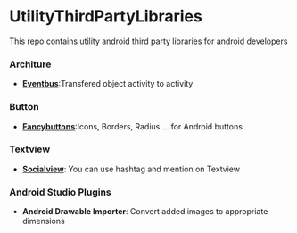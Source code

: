 # UtilityThirdPartyLibraries
This repo contains utility android third party libraries for android developers

<html>
<h3>Architure</h3>
<ul>
	<li><a href="https://github.com/greenrobot/EventBus"><b>Eventbus</b></a>:Transfered object activity to activity</li>
</ul>

<h3>Button</h3>
<ul>
	<li><a href="https://github.com/medyo/Fancybuttons"><b>Fancybuttons</b></a>:Icons, Borders, Radius ... for Android buttons</li></li>
</ul>


<h3>Textview</h3>
<ul>
<li><a href="https://github.com/HendraAnggrian/socialview"><b>Socialview</b></a>: You can use hashtag and mention on Textview  </li>



</ul>

<h3>Android Studio Plugins</h3>
<ul>
	<li><b>Android Drawable Importer</b>:
Convert added images to appropriate dimensions</li>
</ul>



</html>

